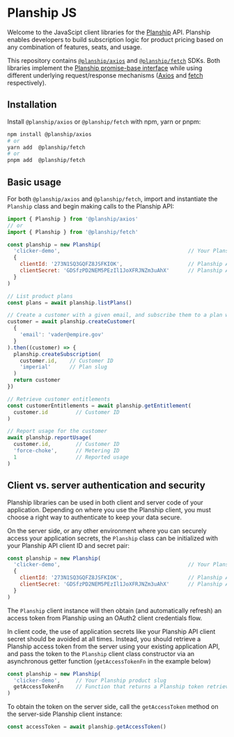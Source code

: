 # Planship JS

Welcome to the JavaScipt client libraries for the [Planship](https://planship.io) API. Planship enables developers to build subscription logic for product pricing based on any combination of features, seats, and usage.

This repository contains [`@planship/axios`](./packages/axios) and [`@planship/fetch`](./packages/fetch) SDKs. Both libraries implement the [Planship promise-base interface](./packages/models/docs/interfaces/PlanshipApi.md) while using different underlying request/response mechanisms ([Axios](https://github.com/axios/axios) and [fetch](https://developer.mozilla.org/en-US/docs/Web/API/Fetch_API) respectively).

## Installation

Install `@planship/axios` or `@planship/fetch` with npm, yarn or pnpm:

```sh
npm install @planship/axios
# or
yarn add  @planship/fetch
# or
pnpm add  @planship/fetch
```

## Basic usage

For both `@planship/axios` and `@planship/fetch`, import and instantiate the `Planship` class and begin making calls to the Planship API:

```js
import { Planship } from '@planship/axios'
// or
import { Planship } from '@planship/fetch'

const planship = new Planship(
  'clicker-demo',                                         // Your Planship product slug
  {
    clientId: '273N1SQ3GQFZ8JSFKIOK',                     // Planship API client ID
    clientSecret: 'GDSfzPD2NEM5PEzIl1JoXFRJNZm3uAhX'      // Planship API client secret
  }
)

// List product plans
const plans = await planship.listPlans()

// Create a customer with a given email, and subscribe them to a plan with the slug 'imperial'
customer = await planship.createCustomer(
  {
    'email': 'vader@empire.gov'
  }
).then((customer) => {
  planship.createSubscription(
    customer.id,    // Customer ID
    'imperial'      // Plan slug
  )
  return customer
})

// Retrieve customer entitlements
const customerEntitlements = await planship.getEntitlement(
  customer.id         // Customer ID
)

// Report usage for the customer
await planship.reportUsage(
  customer.id,        // Customer ID
  'force-choke',      // Metering ID
  1                   // Reported usage
)
```

## Client vs. server authentication and security

Planship libraries can be used in both client and server code of your application. Depending on where you use the Planship client, you must choose a right way to authenticate to keep your data secure.

On the server side, or any other environment where you can securely access your application secrets, the `Planship` class can be initialized with your Planship API client ID and secret pair:

```js
const planship = new Planship(
  'clicker-demo',                                         // Your Planship product slug
  {
    clientId: '273N1SQ3GQFZ8JSFKIOK',                     // Planship API client ID
    clientSecret: 'GDSfzPD2NEM5PEzIl1JoXFRJNZm3uAhX'      // Planship API client secret
  }
)
```

The `Planship` client instance will then obtain (and automatically refresh) an access token from Planship using an OAuth2 client credentials flow.


In client code, the use of application secrets like your Planship API client secret should be avoided at all times. Instead, you should retrieve a Planship access token from the server using your existing application API, and pass the token to the `Planship` client class constructor via an asynchronous getter function (`getAccessTokenFn` in the example below)

```js
const planship = new Planship(
  'clicker-demo',     // Your Planship product slug
  getAccessTokenFn    // Function that returns a Planship token retrieved on the server
)
```

To obtain the token on the server side, call the `getAccessToken` method on the server-side Planship client instance:

```js
const accessToken = await planship.getAccessToken()
```
